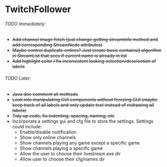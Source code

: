 # TwitchFollower

###### TODO Immediately:

- ~~Add channel image fetch (just change getting streamInfo method and add corresponding StreamNode attributes)~~
- ~~Maybe control duplicate entires? Just create basic contains() algorithm in StreamList that sees if current name is already in list~~
- ~~Add highilght color / fix inconsistent looking selection/deselection of labels~~

###### TODO Later:

- ~~Java doc comment all methods~~
- ~~Look into manipulating GUI components without freezing GUI (maybe keep track of all labels and only update text instead of redrawing all labels)~~
- ~~Tidy up code, fix indenting, spacing, naming, etc~~
- Incorporate a settings gui and cfg file to store the settings. Settings could include:
	- Enable/disable noitification
	- Show only online channels
	- Show channels playing any game  except a specific game
	- Show channels playing a specific game
	- Allow the user to choose their livestream.exe dir
	- Allow user to choose their cfg/names dir

